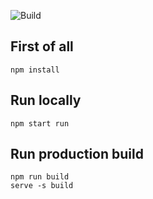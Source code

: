 ![Build](https://github.com/Mervap/ct-site/actions/workflows/build.yml/badge.svg)

## First of all
```shell
npm install
```

## Run locally

```shell
npm start run
```

## Run production build
```shell
npm run build
serve -s build
```
